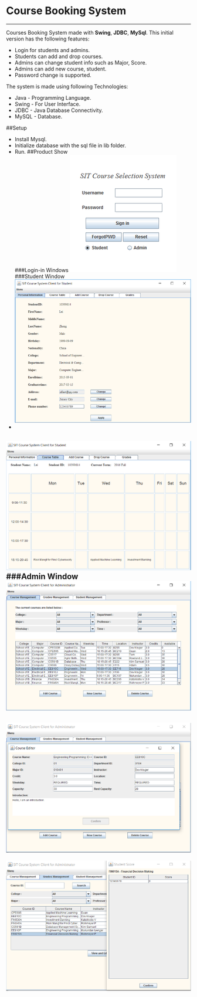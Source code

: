 # Course Booking System
---
Courses Booking System made with __Swing__, __JDBC__, __MySql__. This initial version has the following features:  
 
- Login for students and admins.  
- Students can add and drop courses.  
- Admins can change student info such as Major, Score.  
- Admins can add new course, student.  
- Password change is supported.  
  
The system is made using following Technologies:  
  
- Java - Programming Language.  
- Swing - For User Interface.  
- JDBC - Java Database Connectivity.  
- MySQL - Database.  
  
##Setup  
- Install Mysql. 
- Initialize database with the sql file in lib folder. 
- Run. 
##Product Show  
###Login-in Windows 
![image](https://github.com/leizheng8686/BookingSystem/blob/master/lib/loginWindow.png)
###Student Window
![image](https://github.com/leizheng8686/BookingSystem/blob/master/lib/StuClient_personal_info.png)
-
![image](https://github.com/leizheng8686/BookingSystem/blob/master/lib/StuCilent_course_table.png)
###Admin Window
![image](https://github.com/leizheng8686/BookingSystem/blob/master/lib/adminClient_course.png)
-
![image](https://github.com/leizheng8686/BookingSystem/blob/master/lib/adminClient_edit_course.png)
-
![image](https://github.com/leizheng8686/BookingSystem/blob/master/lib/adminClient_grade.png)
